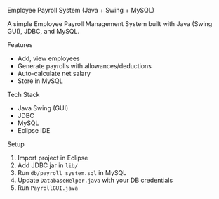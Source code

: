 Employee Payroll System (Java + Swing + MySQL)

A simple Employee Payroll Management System built with Java (Swing GUI), JDBC, and MySQL.  

Features
- Add, view employees
- Generate payrolls with allowances/deductions
- Auto-calculate net salary
- Store in MySQL

Tech Stack
- Java Swing (GUI)
- JDBC
- MySQL
- Eclipse IDE

Setup
1. Import project in Eclipse
2. Add JDBC jar in `lib/`
3. Run `db/payroll_system.sql` in MySQL
4. Update `DatabaseHelper.java` with your DB credentials
5. Run `PayrollGUI.java`




